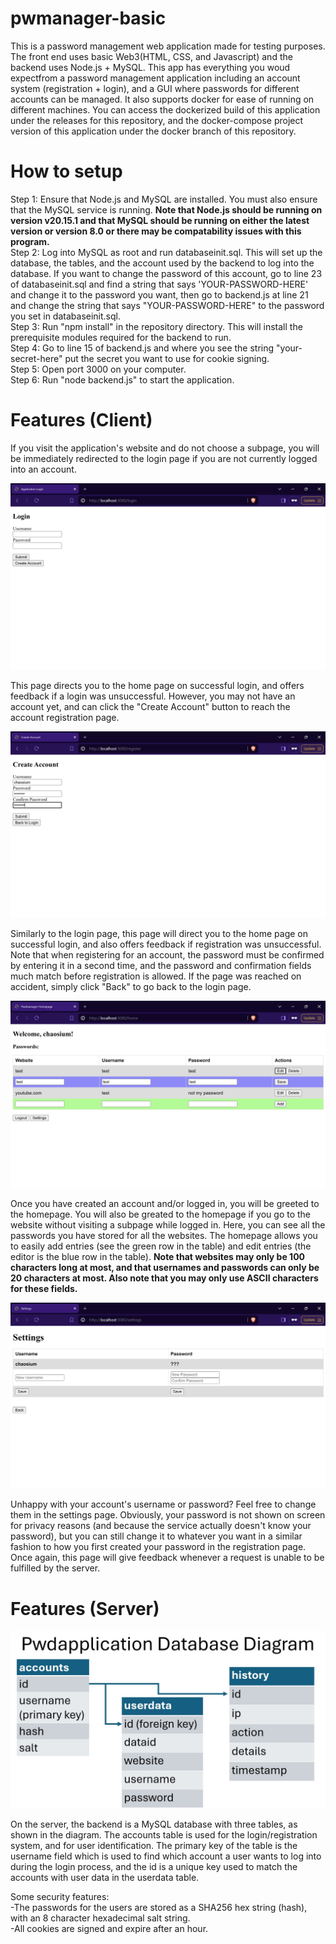 # pwmanager-basic
This is a password management web application made for testing purposes. The front end uses basic Web3(HTML, CSS, and Javascript) and the backend uses Node.js + MySQL. This app has everything you woud expectfrom a password management application including an account system (registration + login), and a GUI where passwords for different accounts can be managed. It also supports docker for ease of running on different machines. You can access the dockerized build of this application under the releases for this repository, and the docker-compose project version of this application under the docker branch of this repository.

# How to setup
Step 1: Ensure that Node.js and MySQL are installed. You must also ensure that the MySQL service is running. <b>Note that Node.js should be running on version v20.15.1 and that MySQL should be running on either the latest version or version 8.0 or there may be compatability issues with this program.</b> <br>
Step 2: Log into MySQL as root and run databaseinit.sql. This will set up the database, the tables, and the account used by the backend to log into the database. If you want to change the password of this account, go to line 23 of databaseinit.sql and find a string that says 'YOUR-PASSWORD-HERE' and change it to the password you want, then go to backend.js at line 21 and change the string that says "YOUR-PASSWORD-HERE" to the password you set in databaseinit.sql. <br>
Step 3: Run "npm install" in the repository directory. This will install the prerequisite modules required for the backend to run. <br>
Step 4: Go to line 15 of backend.js and where you see the string "your-secret-here" put the secret you want to use for cookie signing.<br>
Step 5: Open port 3000 on your computer.<br>
Step 6: Run "node backend.js" to start the application. <br>

# Features (Client)
If you visit the application's website and do not choose a subpage, you will be immediately redirected to the login page if you are not currently logged into an account.

![alt text](./images/login%20page.png)

This page directs you to the home page on successful login, and offers feedback if a login was unsuccessful. However, you may not have an account yet, and can click the "Create Account" button to reach the account registration page.

![alt text](./images/register%20page.png)

Similarly to the login page, this page will direct you to the home page on successful login, and also offers feedback if registration was unsuccessful. Note that when registering for an account, the password must be confirmed by entering it in a second time, and the password and confirmation fields much match before registration is allowed. If the page was reached on accident, simply click "Back" to go back to the login page.

![alt text](./images/home%20page.png)

Once you have created an account and/or logged in, you will be greeted to the homepage. You will also be greated to the homepage if you go to the website without visiting a subpage while logged in. Here, you can see all the passwords you have stored for all the websites. The homepage allows you to easily add entries (see the green row in the table) and edit entries (the editor is the blue row in the table). <b>Note that websites may only be 100 characters long at most, and that usernames and passwords can only be 20 characters at most. Also note that you may only use ASCII characters for these fields.</b>

![alt text](./images/settings%20page.png)

Unhappy with your account's username or password? Feel free to change them in the settings page. Obviously, your password is not shown on screen for privacy reasons (and because the service actually doesn't know your password), but you can still change it to whatever you want in a similar fashion to how you first created your password in the registration page. Once again, this page will give feedback whenever a request is unable to be fulfilled by the server.

# Features (Server)

![alt text](./images/database%20diagram.jpg)

On the server, the backend is a MySQL database with three tables, as shown in the diagram. The accounts table is used for the login/registration system, and for user identification. The primary key of the table is the username field which is used to find which account a user wants to log into during the login process, and the id is a unique key used to match the accounts with user data in the userdata table.

Some security features: <br>
-The passwords for the users are stored as a SHA256 hex string (hash), with an 8 character hexadecimal salt string. <br>
-All cookies are signed and expire after an hour. 
